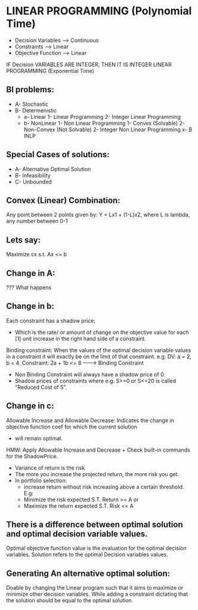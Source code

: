 # LINEAR PROGRAMMING (Polynomial Time)
- Decision Variables --> Continuous
- Constraints --> Linear
- Objective Function --> Linear

IF Decision VARIABLES ARE INTEGER, 
THEN IT IS INTEGER LINEAR PROGRAMMING (Exponential Time) 

## BI problems:
- A- Stochastic
- B- Determenistic
    - a- Linear
        1- Linear Programming
        2- Integer Linear Programming
    - b- NonLinear
        1- Non Linear Programming
            1- Convex (Solvable)
            2- Non-Convex (Not Solvable)
        2- Integer Non Linear Programming
            x- B INLP

## Special Cases of solutions:
- A- Alternative Optimal Solution
- B- Infeasibility
- C- Unbounded 

## Convex (Linear) Combination:
Any point between 2 points given by:
Y = Lx1 + (1-L)x2,
where L is lambda, any number between 0-1

## Lets say:

Maximize cx
s.t. Ax <= b

## Change in A:
??? What happens

## Change in b:
Each constraint has a shadow price:
- Which is the rate/ or amount of change on the objective value
for each [1] unit increase in the right hand side of a constraint.

Binding constraint:
When the values of the optimal decision variable values in a constraint
it will exactly be on the limit of that constraint. e.g.
    DV:  a = 2, b = 4.
    Constraint: 2a + 1b <= 8 ---> Binding Constraint

- Non Binding Constraint will always have a shadow price of 0.
- Shadow prices of constraints where e.g. S>=0 or S<=20 is called "Reduced Cost of S".

## Change in c:
Allowable Increase and Allowable Decrease:
Indicates the change in objective function coef for which the current solution
- will remain optimal.

HMW: Apply Allowable Increase and Decrease + Check built-in commands for the ShadowPrice.

- Variance of return is the risk
- The more you increase the projected return, the more risk you get.
- In portfolio selection:
    - increase return without risk increasing above a certain threshold.
E.g:
    - Minimize the risk expected
    S.T. 
    Return >= A
or
    - Maximize the return expected
    S.T. 
    Risk <= A

## There is a difference between optimal solution and optimal decision variable values.
Optimal objective function value is the evaluation for the optimal decision variables.
Solution refers to the optimal Decision variables values.

## Generating An alternative optimal solution:
Doable by changing the Linear program such that it aims to maximize or minimize
other decision variables. While adding a constraint dictating that the solution
should be equal to the optimal solution.
